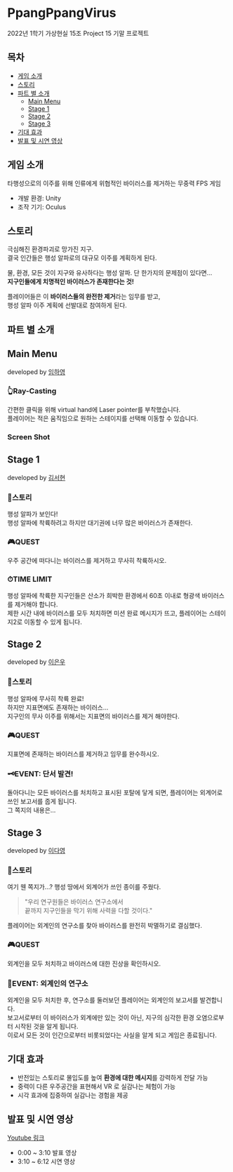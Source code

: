 # PpangPpangVirus
2022년 1학기 가상현실 15조 Project 15 기말 프로젝트  

## 목차
* [게임 소개](#게임-소개)  
* [스토리](#스토리)
* [파트 별 소개](#파트-별-소개)
  * [Main Menu](#main-menu) 
  * [Stage 1](#stage-1)
  * [Stage 2](#stage-2)
  * [Stage 3](#stage-3)
* [기대 효과](#기대-효과)
* [발표 및 시연 영상](#발표-및-시연-영상)  
  
## 게임 소개  
타행성으로의 이주를 위해 인류에게 위협적인 바이러스를 제거하는 무중력 FPS 게임  
- 개발 환경: Unity  
- 조작 기기: Oculus  
  
## 스토리
극심해진 환경파괴로 망가진 지구.  
결국 인간들은 행성 알파로의 대규모 이주를 계획하게 된다.  

물, 환경, 모든 것이 지구와 유사하다는 행성 알파. 단 한가지의 문제점이 있다면...  
**지구인들에게 치명적인 바이러스가 존재한다는 것!**  

플레이어들은 이 **바이러스들의 완전한 제거**라는 임무를 받고,  
행성 알파 이주 계획에 선발대로 참여하게 된다.  

## 파트 별 소개  
## Main Menu 
developed by [임하영](https://github.com/annyeong-lang) 
### 👆Ray-Casting
간편한 클릭을 위해 virtual hand에 Laser pointer를 부착했습니다.  
플레이어는 적은 움직임으로 원하는 스테이지를 선택해 이동할 수 있습니다.  
### Screen Shot  

## Stage 1 
developed by [김서현](https://github.com/kshyun0415)  
### 📝스토리  
행성 알파가 보인다!  
행성 알파에 착륙하려고 하지만 대기권에 너무 많은 바이러스가 존재한다.  
### 🎮QUEST  
우주 공간에 떠다니는 바이러스를 제거하고 무사히 착륙하시오.  
### ⏱TIME LIMIT  
행성 알파에 착륙한 지구인들은 산소가 희박한 환경에서 60초 이내로 형광색 바이러스를 제거해야 합니다.  
제한 시간 내에 바이러스를 모두 처치하면 미션 완료 메시지가 뜨고, 플레이어는 스테이지2로 이동할 수 있게 됩니다.

## Stage 2 
developed by [이은우](https://github.com/clairew99)  
### 📝스토리  
행성 알파에 무사히 착륙 완료!  
하지만 지표면에도 존재하는 바이러스...    
지구인의 무사 이주를 위해서는 지표면의 바이러스를 제거 해야한다.  
### 🎮QUEST  
지표면에 존재하는 바이러스를 제거하고 임무를 완수하시오.  
### 🗝EVENT: 단서 발견!
돌아다니는 모든 바이러스를 처치하고 표시된 포탈에 닿게 되면, 플레이어는 외계어로 쓰인 보고서를 줍게 됩니다.  
그 쪽지의 내용은...    

## Stage 3 
developed by [이다영](https://github.com/dayoung100)  
### 📝스토리  
여기 웬 쪽지가…? 행성 땅에서 외계어가 쓰인 종이를 주웠다.  
> "우리 연구원들은 바이러스 연구소에서  
> 끝까지 지구인들을 막기 위해 사력을 다할 것이다."  

플레이어는 외계인의 연구소를 찾아 바이러스를 완전히 박멸하기로 결심했다.  
### 🎮QUEST  
외계인을 모두 처치하고 바이러스에 대한 진상을 확인하시오.  
### 🧪EVENT: 외계인의 연구소  
외계인을 모두 처치한 후, 연구소를 둘러보던 플레이어는 외계인의 보고서를 발견합니다.   
보고서로부터 이 바이러스가 외계에만 있는 것이 아닌, 지구의 심각한 환경 오염으로부터 시작된 것을 알게 됩니다.  
이로서 모든 것이 인간으로부터 비롯되었다는 사실을 알게 되고 게임은 종료됩니다.  

## 기대 효과
- 반전있는 스토리로 몰입도를 높여 **환경에 대한 메시지**를 강력하게 전달 가능
- 중력이 다른 우주공간을 표현해서 VR 로 실감나는 체험이 가능
- 시각 효과에 집중하여 실감나는 경험을 제공

## 발표 및 시연 영상
[Youtube 링크](https://www.youtube.com/watch?v=eFg6hvf9S1M)
- 0:00 ~ 3:10
발표 영상
- 3:10 ~ 6:12
시연 영상
